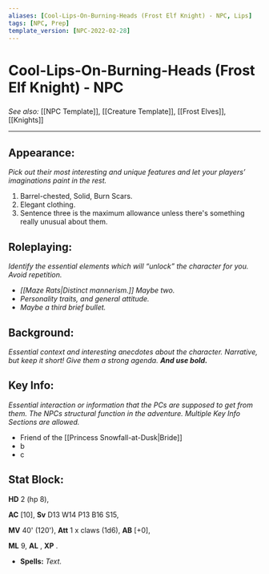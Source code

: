 ```yaml
---
aliases: [Cool-Lips-On-Burning-Heads (Frost Elf Knight) - NPC, Lips]
tags: [NPC, Prep]
template_version: [NPC-2022-02-28]
---
```

# Cool-Lips-On-Burning-Heads (Frost Elf Knight) - NPC
###
*See also:* [[NPC Template]], [[Creature Template]], [[Frost Elves]], [[Knights]]
___
## **Appearance**: 
*Pick out their most interesting and unique features and let your players’ imaginations paint in the rest.*
1. Barrel-chested, Solid, Burn Scars.
2. Elegant clothing.
3. Sentence three is the maximum allowance unless there's something really unusual about them. 

## **Roleplaying**: 
*Identify the essential elements which will “unlock” the character for you. Avoid repetition.*
- *[[Maze Rats|Distinct mannerism.]] Maybe two.*
- *Personality traits, and general attitude.*
- *Maybe a third brief bullet.*

## **Background**: 
*Essential context and interesting anecdotes about the character. Narrative, but keep it short! Give them a strong agenda. **And use bold.***

## **Key Info**:
*Essential interaction or information that the PCs are supposed to get from them. The NPCs structural function in the adventure. Multiple Key Info Sections are allowed.*
- Friend of the [[Princess Snowfall-at-Dusk|Bride]]
- b
- c

## **Stat Block**: 

**HD** 2 (hp 8),

**AC** [10], 
**Sv** D13 W14 P13 B16 S15, 

**MV** 40' (120'),
**Att** 1 x claws (1d6), **AB** [+0],

**ML** 9, **AL** , **XP** .

- **Spells:** *Text.*